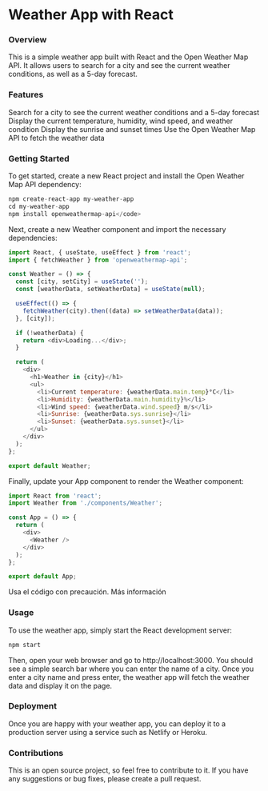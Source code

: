 # Weather App with React
### Overview
This is a simple weather app built with React and the Open Weather Map API. It allows users to search for a city and see the current weather conditions, as well as a 5-day forecast.

### Features
Search for a city to see the current weather conditions and a 5-day forecast
Display the current temperature, humidity, wind speed, and weather condition
Display the sunrise and sunset times
Use the Open Weather Map API to fetch the weather data

### Getting Started
To get started, create a new React project and install the Open Weather Map API dependency:

```javascript
npm create-react-app my-weather-app
cd my-weather-app
npm install openweathermap-api</code>
```

Next, create a new Weather component and import the necessary dependencies:

```javascript
import React, { useState, useEffect } from 'react';
import { fetchWeather } from 'openweathermap-api';

const Weather = () => {
  const [city, setCity] = useState('');
  const [weatherData, setWeatherData] = useState(null);

  useEffect(() => {
    fetchWeather(city).then((data) => setWeatherData(data));
  }, [city]);

  if (!weatherData) {
    return <div>Loading...</div>;
  }

  return (
    <div>
      <h1>Weather in {city}</h1>
      <ul>
        <li>Current temperature: {weatherData.main.temp}°C</li>
        <li>Humidity: {weatherData.main.humidity}%</li>
        <li>Wind speed: {weatherData.wind.speed} m/s</li>
        <li>Sunrise: {weatherData.sys.sunrise}</li>
        <li>Sunset: {weatherData.sys.sunset}</li>
      </ul>
    </div>
  );
};

export default Weather;
```
Finally, update your App component to render the Weather component:

```javascript
import React from 'react';
import Weather from './components/Weather';

const App = () => {
  return (
    <div>
      <Weather />
    </div>
  );
};

export default App;
```

Usa el código con precaución. Más información
### Usage

To use the weather app, simply start the React development server:
```javascript
npm start
```

Then, open your web browser and go to http://localhost:3000. You should see a simple search bar where you can enter the name of a city. Once you enter a city name and press enter, the weather app will fetch the weather data and display it on the page.

### Deployment

Once you are happy with your weather app, you can deploy it to a production server using a service such as Netlify or Heroku.

### Contributions

This is an open source project, so feel free to contribute to it. If you have any suggestions or bug fixes, please create a pull request.
